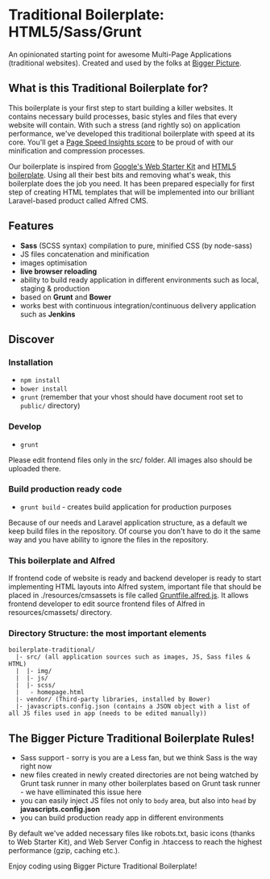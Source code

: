 # Traditional Boilerplate: HTML5/Sass/Grunt
An opinionated starting point for awesome Multi-Page Applications (traditional websites). Created and used by the folks at [Bigger Picture](http://www.biggerpicture.agency).

## What is this Traditional Boilerplate for?
This boilerplate is your first step to start building a killer websites. It contains necessary build processes, basic styles and files that every website will contain.
With such a stress (and rightly so) on application performance, we've developed this traditional boilerplate with speed at its core. You'll get a [Page Speed Insights score](https://developers.google.com/speed/pagespeed/insights/) to be proud of with our minification and compression processes.   

Our boilerplate is inspired from [Google's Web Starter Kit](https://developers.google.com/web/tools/starter-kit/) and [HTML5 boilerplate](https://html5boilerplate.com). Using all their best bits and removing what's weak, this boilerplate does the job you need.
It has been prepared especially for first step of creating HTML templates that will be implemented into our brilliant Laravel-based product called Alfred CMS.

## Features
* **Sass** (SCSS syntax) compilation to pure, minified CSS (by node-sass)
* JS files concatenation and minification
* images optimisation
* **live browser reloading**
* ability to build ready application in different environments such as local, staging & production
* based on **Grunt** and **Bower**
* works best with continuous integration/continuous delivery application such as **Jenkins**

## Discover

### Installation
* ```npm install```
* ```bower install```
* ```grunt``` (remember that your vhost should have document root set to ```public/``` directory)

### Develop
* ```grunt```

Please edit frontend files only in the src/ folder. All images also should be uploaded there.

### Build production ready code
* ```grunt build``` - creates build application for production purposes

Because of our needs and Laravel application structure, as a default we keep build files in the repository. Of course you don't have to do it the same way and you have ability to ignore the files in the repository.

### This boilerplate and Alfred
If frontend code of website is ready and backend developer is ready to start implementing HTML layouts into Alfred system, important file that should be placed in ./resources/cmsassets is file called [Gruntfile.alfred.js](https://bitbucket.org/snippets/snowflakers/78kk5). It allows frontend developer to edit source frontend files of Alfred in resources/cmassets/ directory.

### Directory Structure: the most important elements

```
boilerplate-traditional/
  |- src/ (all application sources such as images, JS, Sass files & HTML)
  |  |- img/
  |  |- js/
  |  |- scss/
  |   - homepage.html
  |- vendor/ (Third-party libraries, installed by Bower)
  |- javascripts.config.json (contains a JSON object with a list of all JS files used in app (needs to be edited manually))
```

## The Bigger Picture Traditional Boilerplate Rules!
* Sass support - sorry is you are a Less fan, but we think Sass is the way right now
* new files created in newly created directories are not being watched by Grunt task runner in many other boilerplates based on Grunt task runner - we have elliminated this issue here
* you can easily inject JS files not only to ```body``` area, but also into ```head``` by **javascripts.config.json**
* you can build production ready app in different environments

By default we've added necessary files like robots.txt, basic icons (thanks to Web Starter Kit), and Web Server Config in .htaccess to reach the highest performance (gzip, caching etc.).

Enjoy coding using Bigger Picture Traditional Boilerplate!

